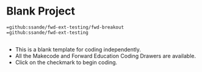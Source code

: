 # Blank Project

```package
=github:ssande/fwd-ext-testing/fwd-breakout
=github:ssande/fwd-ext-testing
```
## 
- This is a blank template for coding independently. 
- All the Makecode and Forward Education Coding Drawers are available.
- Click on the checkmark to begin coding.
